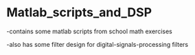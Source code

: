 # Matlab_scripts_and_DSP


-contains some matlab scripts from school math exercises

-also has some filter design for digital-signals-processing filters

